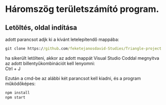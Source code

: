 # Háromszög területszámító program.

## Letöltés, oldal indítása
adott parancsot adjk ki a kívánt letelepítendő mappába:
```cmd
git clone https://github.com/feketejanosdavid-Studies/Triangle-project.git
```
ha sikerült letölteni, akkor az adott mappát Visual Studio Coddal megnyitva az adott billentyűkombinációt kell lenyomni: <br>
Ctrl + J <br>

Ezután a cmd-be az alábbi két parancsot kell kiadni, és a program működőképes:
```cmd
npm install
npm start
```

